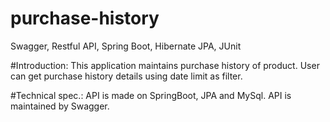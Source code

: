 # purchase-history
Swagger, Restful API, Spring Boot, Hibernate JPA, JUnit

#Introduction:
This application maintains purchase history of product. User can get purchase history details using date limit as filter.

#Technical spec.:
API is made on SpringBoot, JPA and MySql. API is maintained by Swagger.
